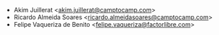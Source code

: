 - Akim Juillerat \<<akim.juillerat@camptocamp.com>\>
- Ricardo Almeida Soares \<<ricardo.almeidasoares@camptocamp.com>\>
- Felipe Vaqueriza de Benito \<<felipe.vaqueriza@factorlibre.com>\>
